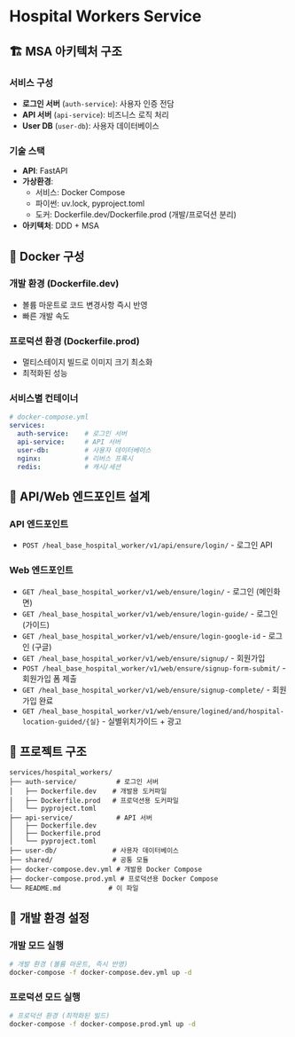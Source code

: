 # Hospital Workers Service

## 🏗️ MSA 아키텍처 구조

### 서비스 구성
- **로그인 서버** (`auth-service`): 사용자 인증 전담
- **API 서버** (`api-service`): 비즈니스 로직 처리
- **User DB** (`user-db`): 사용자 데이터베이스

### 기술 스택
- **API**: FastAPI
- **가상환경**: 
  - 서비스: Docker Compose
  - 파이썬: uv.lock, pyproject.toml
  - 도커: Dockerfile.dev/Dockerfile.prod (개발/프로덕션 분리)
- **아키텍처**: DDD + MSA

## 🐳 Docker 구성

### 개발 환경 (Dockerfile.dev)
- 볼륨 마운트로 코드 변경사항 즉시 반영
- 빠른 개발 속도

### 프로덕션 환경 (Dockerfile.prod)
- 멀티스테이지 빌드로 이미지 크기 최소화
- 최적화된 성능

### 서비스별 컨테이너
```yaml
# docker-compose.yml
services:
  auth-service:    # 로그인 서버
  api-service:     # API 서버
  user-db:         # 사용자 데이터베이스
  nginx:           # 리버스 프록시
  redis:           # 캐시/세션
```

## 🔗 API/Web 엔드포인트 설계

### API 엔드포인트
- `POST /heal_base_hospital_worker/v1/api/ensure/login/` - 로그인 API

### Web 엔드포인트
- `GET /heal_base_hospital_worker/v1/web/ensure/login/` - 로그인 (메인화면)
- `GET /heal_base_hospital_worker/v1/web/ensure/login-guide/` - 로그인 (가이드)
- `GET /heal_base_hospital_worker/v1/web/ensure/login-google-id` - 로그인 (구글)
- `GET /heal_base_hospital_worker/v1/web/ensure/signup/` - 회원가입
- `POST /heal_base_hospital_worker/v1/web/ensure/signup-form-submit/` - 회원가입 폼 제출
- `GET /heal_base_hospital_worker/v1/web/ensure/signup-complete/` - 회원가입 완료
- `GET /heal_base_hospital_worker/v1/web/ensure/logined/and/hospital-location-guided/{실}` - 실별위치가이드 + 광고

## 📂 프로젝트 구조
```
services/hospital_workers/
├── auth-service/          # 로그인 서버
│   ├── Dockerfile.dev    # 개발용 도커파일
│   ├── Dockerfile.prod   # 프로덕션용 도커파일
│   └── pyproject.toml
├── api-service/           # API 서버
│   ├── Dockerfile.dev
│   ├── Dockerfile.prod
│   └── pyproject.toml
├── user-db/              # 사용자 데이터베이스
├── shared/               # 공통 모듈
├── docker-compose.dev.yml # 개발용 Docker Compose
├── docker-compose.prod.yml # 프로덕션용 Docker Compose
└── README.md            # 이 파일
```

## 🚀 개발 환경 설정

### 개발 모드 실행
```bash
# 개발 환경 (볼륨 마운트, 즉시 반영)
docker-compose -f docker-compose.dev.yml up -d
```

### 프로덕션 모드 실행
```bash
# 프로덕션 환경 (최적화된 빌드)
docker-compose -f docker-compose.prod.yml up -d
```
